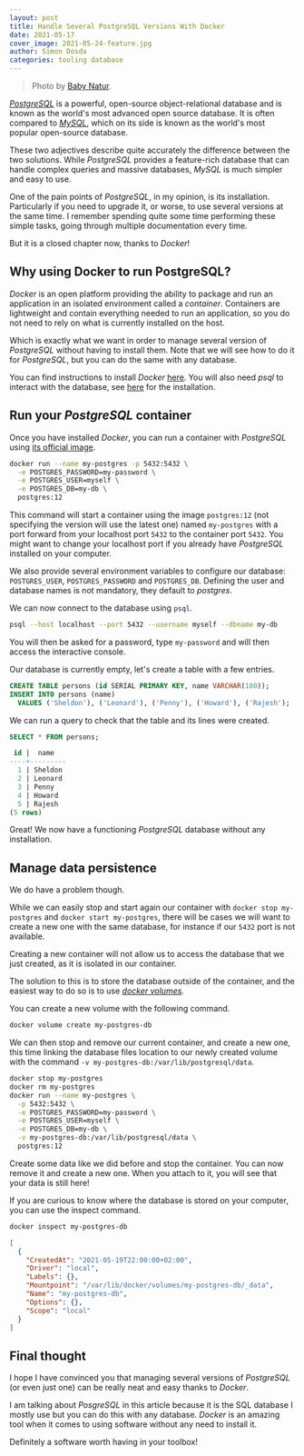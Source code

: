 ```yaml
---
layout: post
title: Handle Several PostgreSQL Versions With Docker
date: 2021-05-17
cover_image: 2021-05-24-feature.jpg
author: Simon Dosda
categories: tooling database
---
```


> Photo by [Baby Natur](https://unsplash.com/@babynatur).

_[PostgreSQL](https://www.postgresql.org/)_ is a powerful, open-source object-relational database and is known as the world's most advanced open source database. It is often compared to _[MySQL](https://www.mysql.com/fr/)_, which on its side is known as the world's most popular open-source database.

These two adjectives describe quite accurately the difference between the two solutions. While _PostgreSQL_ provides a feature-rich database that can handle complex queries and massive databases, _MySQL_ is much simpler and easy to use.

One of the pain points of _PostgreSQL_, in my opinion, is its installation. Particularly if you need to upgrade it, or worse, to use several versions at the same time. I remember spending quite some time performing these simple tasks, going through multiple documentation every time.

But it is a closed chapter now, thanks to _Docker_!

## Why using Docker to run PostgreSQL?

_Docker_ is an open platform providing the ability to package and run an application in an isolated environment called a _container_. Containers are lightweight and contain everything needed to run an application, so you do not need to rely on what is currently installed on the host.

Which is exactly what we want in order to manage several version of _PostgreSQL_ without having to install them. Note that we will see how to do it for _PostgreSQL_, but you can do the same with any database.

You can find instructions to install _Docker_ [here](https://docs.docker.com/get-docker/). You will also need _psql_ to interact with the database, see [here](https://blog.timescale.com/tutorials/how-to-install-psql-on-mac-ubuntu-debian-windows/) for the installation.

## Run your _PostgreSQL_ container

Once you have installed _Docker_, you can run a container with _PostgreSQL_ using [its official image](https://hub.docker.com/_/postgres).

```bash
docker run --name my-postgres -p 5432:5432 \
  -e POSTGRES_PASSWORD=my-password \
  -e POSTGRES_USER=myself \
  -e POSTGRES_DB=my-db \
  postgres:12
```

This command will start a container using the image `postgres:12` (not specifying the version will use the latest one) named `my-postgres` with a port forward from your localhost port `5432` to the container port `5432`. You might want to change your localhost port if you already have _PostgreSQL_ installed on your computer.

We also provide several environment variables to configure our database: `POSTGRES_USER`, `POSTGRES_PASSWORD` and `POSTGRES_DB`. Defining the user and database names is not mandatory, they default to _postgres_.

We can now connect to the database using `psql`.

```bash
psql --host localhost --port 5432 --username myself --dbname my-db
```

You will then be asked for a password, type `my-password` and will then access the interactive console.

Our database is currently empty, let's create a table with a few entries.

```sql
CREATE TABLE persons (id SERIAL PRIMARY KEY, name VARCHAR(100));
INSERT INTO persons (name)
  VALUES ('Sheldon'), ('Leonard'), ('Penny'), ('Howard'), ('Rajesh');
```

We can run a query to check that the table and its lines were created.

```sql
SELECT * FROM persons;

 id |  name
----+---------
  1 | Sheldon
  2 | Leonard
  3 | Penny
  4 | Howard
  5 | Rajesh
(5 rows)
```

Great! We now have a functioning _PostgreSQL_ database without any installation.

## Manage data persistence

We do have a problem though.

While we can easily stop and start again our container with `docker stop my-postgres` and `docker start my-postgres`, there will be cases we will want to create a new one with the same database, for instance if our `5432` port is not available.

Creating a new container will not allow us to access the database that we just created, as it is isolated in our container.

The solution to this is to store the database outside of the container, and the easiest way to do so is to use _[docker volumes](https://docs.docker.com/storage/volumes/)._

You can create a new volume with the following command.

```bash
docker volume create my-postgres-db
```

We can then stop and remove our current container, and create a new one, this time linking the database files location to our newly created volume with the command `-v my-postgres-db:/var/lib/postgresql/data`.

```bash
docker stop my-postgres
docker rm my-postgres
docker run --name my-postgres \
  -p 5432:5432 \
  -e POSTGRES_PASSWORD=my-password \
  -e POSTGRES_USER=myself \
  -e POSTGRES_DB=my-db \
  -v my-postgres-db:/var/lib/postgresql/data \
  postgres:12
```

Create some data like we did before and stop the container. You can now remove it and create a new one. When you attach to it, you will see that your data is still here!

If you are curious to know where the database is stored on your computer, you can use the inspect command.

```bash
docker inspect my-postgres-db
```

```json
[
  {
    "CreatedAt": "2021-05-19T22:00:00+02:00",
    "Driver": "local",
    "Labels": {},
    "Mountpoint": "/var/lib/docker/volumes/my-postgres-db/_data",
    "Name": "my-postgres-db",
    "Options": {},
    "Scope": "local"
  }
]
```

## Final thought

I hope I have convinced you that managing several versions of _PostgreSQL_ (or even just one) can be really neat and easy thanks to _Docker_.

I am talking about _PosgreSQL_ in this article because it is the SQL database I mostly use but you can do this with any database. _Docker_ is an amazing tool when it comes to using software without any need to install it.

Definitely a software worth having in your toolbox!
